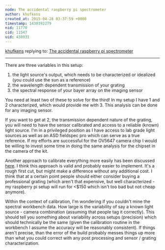```yaml
---
node: The accidental raspberry pi spectrometer
author: khufkens
created_at: 2015-04-28 03:37:59 +0000
timestamp: 1430192279
nid: 11770
cid: 11547
uid: 438931
---
```




[khufkens](../profile/khufkens) replying to: [The accidental raspberry pi spectrometer](../notes/khufkens/04-25-2015/the-accidental-raspberry-pi-spectrometer)

----
There are three variables in this setup:

1) the light source's output, which needs to be characterized or idealized (you could use the sun as a reference)
2) the wavelength dependent transmission of your grating
3) the spectral response of your bayer array on the imaging sensor

You need at least two of these to solve for the third! In my setup I have 1 and 2 characterized, which would provide me with 3. This analysis can be done for any imaging sensor.

If you want to get at 2, the transmission dependent nature of the grating, you will need to have the sensor calibrated and access to a reliable (known) light source. I'm in a privileged position as I have access to lab grade light sources as well as an ASD fieldspec pro which can serve as a true reference. If my efforts are successful for the OV5647 camera chip I would be willing to invest some time in doing the same analysis for the chipset in the camera of the kit.

Another approach to calibrate everything more easily has been discussed [here](http://publiclab.org/notes/stoft/02-25-2015/plab-spectrometer-gain-correction). I think this approach is valid and probably easier to implement. It's a rough first cut, but might make a difference without any additional cost. I think that at a certain point people should either consider buying a professional grating (which aren't that expensive, but well characterized - my raspberry pi setup will run for <$150 which isn't too bad but not cheap anymore).

Within the context of calibration, I'm wondering if you couldn't mine the spectral workbench data. How large is the variability of say a known light source - camera combination (assuming that people tag it correctly). This should tell you something about variability across setups (precision) which should technically be the same (given the calibration routine in the workbench I assume the accuracy will be reasonably consistent). If things aren't precise, than the error of the build probably messes things up more than what you could correct with any post processing and sensor / grating characterization.